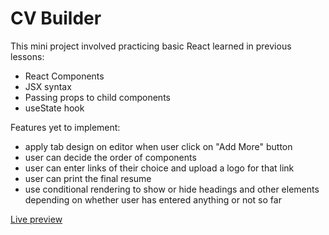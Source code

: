 # CV Builder 

This mini project involved practicing basic React learned in previous lessons:
- React Components
- JSX syntax
- Passing props to child components
- useState hook

Features yet to implement:
- apply tab design on editor when user click on "Add More" button
- user can decide the order of components
- user can enter links of their choice and upload a logo for that link
- user can print the final resume
- use conditional rendering to show or hide headings and other elements depending on whether user has entered anything or not so far

[Live preview](https://effortless-genie-18dc6e.netlify.app/)

